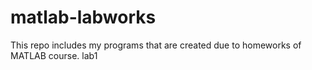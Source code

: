 # matlab-labworks
This repo includes my programs that are created due to homeworks of MATLAB course.
lab1 
